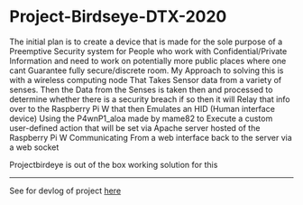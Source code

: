 # Project-Birdseye-DTX-2020
The initial plan is to create a device that is made for the sole purpose of a Preemptive Security system for People who work with Confidential/Private Information and need to work on potentially more public places where one cant Guarantee fully secure/discrete room.    My Approach to solving this is with a wireless computing node  That Takes Sensor data from a variety of senses. Then the Data from the Senses is taken then and processed to determine whether there is a security breach if so then it will Relay that info over to the Raspberry Pi W that then Emulates an HID (Human interface device) Using the P4wnP1_aloa made by mame82 to Execute a custom user-defined action that will be set via  Apache server hosted of the Raspberry Pi W Communicating From a web interface back to the server via a web socket

 Projectbirdeye is out of the box working solution for this 
________
See for devlog of project [here](https://github.com/OLLYDOTDEV/Project-Birdseye-DTX-2020/issues?q=is%3Aissue+)
